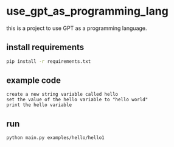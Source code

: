 # use_gpt_as_programming_lang

this is a project to use GPT as a programming language.

## install requirements
```bash
pip install -r requirements.txt
```

## example code
```
create a new string variable called hello
set the value of the hello variable to "hello world"
print the hello variable
```

## run
```bash
python main.py examples/hello/hello1
```